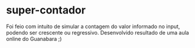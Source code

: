 # super-contador
Foi feio com intuito de simular a contagem do valor informado no input, podendo ser crescente ou regressivo. Desenvolvido resultado de uma aula online do Guanabara ;)
